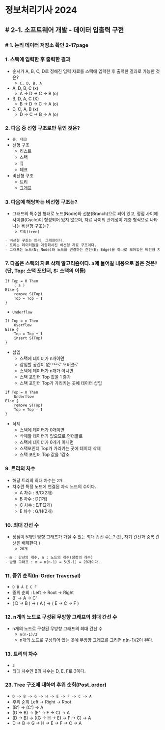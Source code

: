 # 정보처리기사 2024

## # 2-1. 소프트웨어 개발 - 데이터 입출력 구현

### # 1. 논리 데이터 저장소 확인 2-17page

### 1. 스택에 입력한 후 출력한 결과

- 순서가 A, B, C, D로 정해진 입력 자료를 스택에 입력한 후 출력한 결과로 가능한 것은?
  - `C, D, B, A`
- A, D, B, C (x)
  - A -> D -> C -> B (o)
- B, D, A, C (X)
  - B -> D -> C -> A (o)
- D, C, A, B (x)
  - D -> C -> B -> A (o)

### 2. 다음 중 선형 구조로만 묶인 것은?

- `큐, 데크`
- 선형 구조
  - 리스트
  - 스택
  - 큐
  - 데크
- 비선형 구조
  - 트리
  - 그래프

### 3. 다음에 해당하는 비선형 구조는?

- 그래프의 특수한 형태로 노드(Node)와 선분(Branch)으로 되어 있고, 정점 사이에 사이클(Cycle)이 형성되어 있지 않으며, 자료 사이의 관계성이 계층 형식으로 나타나는 비선형 구조는?
  - `트리(tree)`

```markdown
- 비선형 구조는 트리, 그래프이다.
- 트리는 데이터들을 계층화시킨 비선형 자료 구조이다.
- 그래프는 노드(N; Node)와 노드를 연결하는 간선(E; Edge)을 하나로 모아놓은 비선형 자료 구조이다.
```

### 7. 다음은 스택의 자료 삭제 알고리즘이다. a에 들어갈 내용으로 옳은 것은? (단, Top: 스택 포인터, S: 스택의 이름)

```stack
If Top = 0 Then
    ( a )
Else {
    remove S(Top)
    Top = Top - 1
}
```

- `Underflow`

```stack
If Top = n Then
    Overflow
Else {
    Top = Top + 1
    insert S(Top)
}
```

- 삽입
  - 스택에 데이터가 n개이면
  - 삽입할 공간이 없으므로 오버플로
  - 스택에 데이터가 n개가 아니면
  - 스택 포인터 Top 값을 1 증가
  - 스택 포인터 Top가 가리키는 곳에 데이터 삽입

```stack
If Top = 0 Then
    Underflow
Else {
    remove S(Top)
    Top = Top - 1
}
```

- 삭제
  - 스택에 데이터가 0개이면
  - 삭제할 데이터가 없으므로 언더플로
  - 스택에 데이터가 0개가 아니면
  - 스택포인터 Top가 가리키는 곳에 데이터 삭제
  - 스택 포인터 Top 값을 1감소

### 9. 트리의 차수

- 해당 트리의 최대 차수는 `2개`
- 차수란 특정 노드에 연결된 자식 노드의 수이다.
  - A 차수 : B/C(2개)
  - B 차수 : D(1개)
  - C 차수 : E/F(2개)
  - E 차수 : G/H(2개)

### 10. 최대 간선 수

- 정점이 5개인 방향 그래프가 가질 수 있는 최대 간선 수는? (단, 자기 간선과 중복 간선은 배제한다.)
  - `20개`

```markdown
- m : 간선의 개수, n : 노드의 개수(정점의 개수)
- 방향 그래프 : m = n(n-1) = 5(5-1) = 20개이다.
```

### 11. 중위 순회(In-Order Traversal)

- `D B A E C F`
- 중위 순회 : Left -> Root -> Right
- B' -> A -> C'
- ( D -> B ) -> ( A ) -> ( E -> C -> F )

### 12. n개의 노드로 구성된 무방향 그래프의 최대 간선 수

- n개의 노드로 구성된 무방향 그래프의 최대 간선 수
  - `n(n-1)/2`
  - n개의 노드로 구성되어 있는 곳에 무방향 그래프를 그리면 n(n-1)/2이 된다.

### 13. 트리의 차수

- `3`
- 최대 차수인 B의 차수는 D, E, F로 3이다.

### 23. Tree 구조에 대하여 후위 순회(Post_order)

- `D -> B -> G -> H -> E -> F -> C -> A`
- 후위 순회 Left -> Right -> Root
- (B') -> (C') -> A
- (D -> B) -> (E' -> F -> C) -> A
- (D -> B) -> ((G -> H -> E) -> F -> C) -> A
- D -> B -> G -> H -> E -> F -> C -> A
